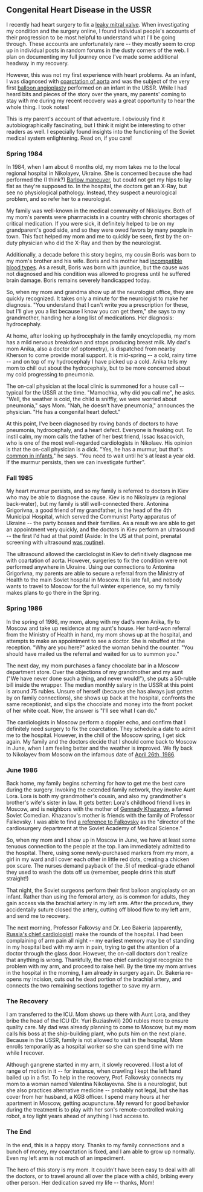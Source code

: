 ## Congenital Heart Disease in the USSR

I recently had heart surgery to fix a [leaky mitral valve](http://www.heart.org/HEARTORG/Conditions/More/HeartValveProblemsandDisease/Problem-Mitral-Valve-Regurgitation_UCM_450612_Article.jsp).
When investigating my condition and the surgery online, I found individual people's accounts of their progression to be most helpful to understand what I'll be going through.
These accounts are unfortunately rare -- they mostly seem to crop up in individual posts in random forums in the dusty corners of the web.
I plan on documenting my full journey once I've made some additional headway in my recovery.

However, this was not my first experience with heart problems.
As an infant, I was diagnosed with [coarctation of aorta](https://en.wikipedia.org/wiki/Coarctation_of_the_aorta) and was the subject of the very first [balloon angioplasty](https://en.wikipedia.org/wiki/Angioplasty) performed on an infant in the USSR.
While I had heard bits and pieces of the story over the years, my parents' coming to stay with me during my recent recovery was a great opportunity to hear the whole thing.
I took notes!

This is my parent's account of that adventure.
I obviously find it autobiographically fascinating, but I think it might be interesting to other readers as well.
I especially found insights into the functioning of the Soviet medical system enlightening.
Read on, if you care!

### Spring 1984 ###

In 1984, when I am about 6 months old, my mom takes me to the local regional hospital in Nikolayev, Ukraine.
She is concerned because she had performed the (I think?) [Barlow maneuver](https://en.wikipedia.org/wiki/Barlow_maneuver), but could not get my hips to lay flat as they're supposed to.
In the hospital, the doctors get an X-Ray, but see no physiological pathology.
Instead, they suspect a neurological problem, and so refer her to a neurologist.

My family was well-known in the medical community of Nikolayev.
Both of my mom's parents were pharmacists in a country with chronic shortages of critical medication.
If you were sick, it definitely helped to be on my grandparent's good side, and so they were owed favors by many people in town.
This fact helped my mom and me to quickly be seen, first by the on-duty physician who did the X-Ray and then by the neurologist.

Additionally, a decade before this story begins, my cousin Boris was born to my mom's brother and his wife.
Boris and his mother had [incompatible blood types](http://www.cerebralpalsy.org/about-cerebral-palsy/risk-factors/blood-incompatibility).
As a result, Boris was born with jaundice, but the cause was not diagnosed and his condition was allowed to progress until he suffered brain damage.
Boris remains severely handicapped today.

So, when my mom and grandma show up at the neurologist office, they are quickly recognized.
It takes only a minute for the neurologist to make her diagnosis.
"You understand that I can't write you a prescription for these, but I'll give you a list because I know you can get them," she says to my grandmother, handing her a long list of medications.
Her diagnosis: hydrocephaly.

At home, after looking up hydrocephaly in the family encyclopedia, my mom has a mild nervous breakdown and stops producing breast milk.
My dad's mom Anika, also a doctor (of optometry), is dispatched from nearby Kherson to come provide moral support.
It is mid-spring -- a cold, rainy time -- and on top of my hydrocephaly I have picked up a cold.
Anika tells my mom to chill out about the hydrocephaly, but to be more concerned about my cold progressing to pneumonia.

The on-call physician at the local clinic is summoned for a house call -- typical for the USSR at the time.
"Mamochka, why did you call me", he asks.
"Well, the weather is cold, the child is sniffly, we were worried about pneumonia," says Mom.
"Nah, he doesn't have pneumonia," announces the physician.
"He has a congenital heart defect."

At this point, I've been diagnosed by roving bands of doctors to have pneumonia, hydrocephaly, and a heart defect.
Everyone is freaking out.
To instil calm, my mom calls the father of her best friend, Issac Issacovich, who is one of the most well-regarded cardiologists in Nikolaev.
His opinion is that the on-call physician is a dick.
"Yes, he has a murmur, but that's [common in infants](http://kidshealth.org/en/parents/murmurs.html)," he says.
"You need to wait until he's at least a year old. If the murmur persists, then we can investigate further".

### Fall 1985

My heart murmur persists, and so my family is referred to doctors in Kiev who may be able to diagnose the cause.
Kiev is no Nikolayev (a regional back-water), but my family is still well-connected there.
Antonina Grigorivna, a good friend of my grandfather, is the head of the 4th Municipal Hospital, which served the Communist Party apparatus of Ukraine -- the party bosses and their families.
As a result we are able to get an appointment very quickly, and the doctors in Kiev perform an ultrasound -- the first I'd had at that point!
(Aside: In the US at that point, prenatal screening with ultrasound [was routine](http://www.ob-ultrasound.net/history1.html)).

The ultrasound allowed the cardiologist in Kiev to definitively diagnose me with coartation of aorta.
However, surgeries to fix the condition were not performed anywhere in Ukraine.
Using our connections to Antonina Grigorivna, my parents are able to secure a referral from the Ministry of Health to the main Soviet hospital in Moscow.
It is late fall, and nobody wants to travel to Moscow for the full winter experience, so my family makes plans to go there in the Spring.

### Spring 1986

In the spring of 1986, my mom, along with my dad's mom Anika, fly to Moscow and take up residence at my aunt's house.
Her hard-won referral from the Ministry of Health in hand, my mom shows up at the hospital, and attempts to make an appointment to see a doctor.
She is rebuffed at the reception.
"Why are you here?" asked the woman behind the counter.
"You should have mailed us the referral and waited for us to summon you."

The next day, my mom purchases a fancy chocolate bar in a Moscow department store.
Over the objections of my grandmother and my aunt ("We have never done such a thing, and never would!"), she puts a 50-ruble bill inside the wrapper.
The median monthly salary in the USSR at this point is around 75 rubles.
Unsure of herself (because she has always just gotten by on family connections), she shows up back at the hospital, confronts the same receptionist, and slips the chocolate and money into the front pocket of her white coat.
Now, the answer is "I'll see what I can do."

The cardiologists in Moscow perform a doppler echo, and confirm that I definitely need surgery to fix the coarctation.
They schedule a date to admit me to the hospital.
However, in the chill of the Moscow spring, I get sick again.
My family and the doctors decide that I should come back to Moscow in June, when I am feeling better and the weather is improved.
We fly back to Nikolayev from Moscow on the infamous date of [April 26th, 1986](https://en.wikipedia.org/wiki/Chernobyl_disaster).

### June 1986

Back home, my family begins scheming for how to get me the best care during the surgery.
Invoking the extended family network, they involve Aunt Lora.
Lora is both my grandmother's cousin, and also my grandmother's brother's wife's sister in law.
It gets better: Lora's childhood friend lives in Moscow, and is neighbors with the mother of [Gennady Khazanov](https://en.wikipedia.org/wiki/Gennady_Khazanov), a famed Soviet Comedian.
Khazanov's mother is friends with the family of Professor Falkovsky.
I was able to find [a reference to Falkovsky](http://articles.dailypress.com/1990-11-13/news/9011140436_1_soviet-health-care-soviet-doctors-soviet-central-asia) as the "director of the cardiosurgery department at the Soviet Academy of Medical Science."

So, when my mom and I show up in Moscow in June, we have at least some tenuous connection to the people at the top.
I am immediately admitted to the hospital.
There, using some newly-purchased markers from my mom, a girl in my ward and I cover each other in little red dots, creating a chicken pox scare.
The nurses demand payback of the .5l of medical-grade ethanol they used to wash the dots off us (remember, people drink this stuff straight!)

That night, the Soviet surgeons perform their first balloon angioplasty on an infant.
Rather than using the femoral artery, as is common for adults, they gain access via the brachial artery in my left arm.
After the procedure, they accidentally suture closed the artery, cutting off blood flow to my left arm, and send me to recovery.

The next morning, Professor Falkovsy and Dr. Leo Bakeria (apparently, [Russia's chief cardiologist](http://rbth.com/articles/2012/08/30/a_walk_in_the_park_with_russias_world-renowned_cardiologist_17813.html)) make the rounds of the hospital.
I had been complaining of arm pain all night -- my earliest memory may be of standing in my hospital bed with my arm in pain, trying to get the attention of a doctor through the glass door.
However, the on-call doctors don't realize that anything is wrong.
Thankfully, the two chief cardiologist recognize the problem with my arm, and proceed to raise hell.
By the time my mom arrives in the hospital in the morning, I am already in surgery again.
Dr. Bakeria re-opens my incision, cuts out he dead portion of the brachial artery, and connects the two remaining sections together to save my arm.

### The Recovery

I am transferred to the ICU.
Mom shows up there with Aunt Lora, and they bribe the head of the ICU (Dr. Yuri Buziashvili) 200 rubles more to ensure quality care.
My dad was already planning to come to Moscow, but my mom calls his boss at the ship-building plant, who puts him on the next plane.
Because in the USSR, family is not allowed to visit in the hospital, Mom enrolls temporarily as a hospital worker so she can spend time with me while I recover.

Although gangrene started in my arm, it slowly recovered.
I lost a lot of range of motion in it -- for instance, when crawling I kept the left hand balled up in a fist.
To help in the recovery, Prof. Falkovsky connects my mom to a woman named Valentina Nikolayevna.
She is a neurologist, but she also practices alternative medicine -- probably not legal, but she has cover from her husband, a KGB officer.
I spend many hours at her apartment in Moscow, getting acupuncture.
My reward for good behavior during the treatment is to play with her son's remote-controlled waking robot, a toy light years ahead of anything I had access to.

### The End

In the end, this is a happy story.
Thanks to my family connections and a bunch of money, my coarctation is fixed, and I am able to grow up normally.
Even my left arm is not much of an impediment.

The hero of this story is my mom.
It couldn't have been easy to deal with all the doctors, or to travel around all over the place with a child, bribing every other person.
Her dedication saved my life -- thanks, Mom!
